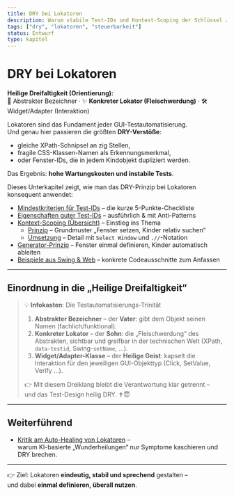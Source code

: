 ```yaml
---
title: DRY bei Lokatoren
description: Warum stabile Test-IDs und Kontext-Scoping der Schlüssel zu wartbarer Testautomatisierung sind.
tags: ["dry", "lokatoren", "steuerbarkeit"]
status: Entwurf
type: kapitel
---
```


# DRY bei Lokatoren

**Heilige Dreifaltigkeit (Orientierung):**  
👤 Abstrakter Bezeichner · ✨ **Konkreter Lokator (Fleischwerdung)** · 🛠️ Widget/Adapter (Interaktion)

Lokatoren sind das Fundament jeder GUI-Testautomatisierung.  
Und genau hier passieren die größten **DRY-Verstöße**:  
- gleiche XPath-Schnipsel an zig Stellen,  
- fragile CSS-Klassen-Namen als Erkennungsmerkmal,  
- oder Fenster-IDs, die in jedem Kindobjekt dupliziert werden.  

Das Ergebnis: **hohe Wartungskosten und instabile Tests**.

Dieses Unterkapitel zeigt, wie man das DRY-Prinzip bei Lokatoren konsequent anwendet:

- [Mindestkriterien für Test-IDs](./test-ids-checkliste.md) – die kurze 5-Punkte-Checkliste  
- [Eigenschaften guter Test-IDs](./test-ids-eigenschaften.md) – ausführlich & mit Anti-Patterns  
- [Kontext-Scoping (Übersicht)](./kontext-scoping/README.md) – Einstieg ins Thema  
  - [Prinzip](./kontext-scoping/prinzip.md) – Grundmuster „Fenster setzen, Kinder relativ suchen“  
  - [Umsetzung](./kontext-scoping/umsetzung.md) – Detail mit `Select Window` und `.//`-Notation  
- [Generator-Prinzip](./generator-prinzip.md) – Fenster einmal definieren, Kinder automatisch ableiten  
- [Beispiele aus Swing & Web](./beispiele.md) – konkrete Codeausschnitte zum Anfassen  

---

## Einordnung in die „Heilige Dreifaltigkeit“

> 💡 **Infokasten**: Die Testautomatisierungs-Trinität  
>
> 1. **Abstrakter Bezeichner** – der **Vater**: gibt dem Objekt seinen Namen (fachlich/funktional).  
> 2. **Konkreter Lokator** – der **Sohn**: die „Fleischwerdung“ des Abstrakten, sichtbar und greifbar in der technischen Welt (XPath, `data-testid`, Swing-`setName`, …).  
> 3. **Widget/Adapter-Klasse** – der **Heilige Geist**: kapselt die Interaktion für den jeweiligen GUI-Objekttyp (Click, SetValue, Verify …).  
>
> 👉 Mit diesem Dreiklang bleibt die Verantwortung klar getrennt –  
> und das Test-Design heilig DRY. ✝️😇

---

## Weiterführend

- [Kritik am Auto-Healing von Lokatoren](./auto-healing-kritik.md) –  
  warum KI-basierte „Wunderheilungen“ nur Symptome kaschieren und DRY brechen.  

---

👉 Ziel: Lokatoren **eindeutig, stabil und sprechend** gestalten –  
und dabei **einmal definieren, überall nutzen**.
